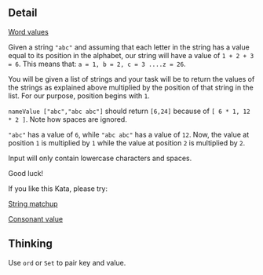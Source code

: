## Detail

[Word values](https://www.codewars.com/kata/word-values/train/haskell)

Given a string `"abc"` and assuming that each letter in the string has a value equal to its position in the alphabet, our string will have a value of `1 + 2 + 3 = 6`. This means that: `a = 1, b = 2, c = 3 ....z = 26`.

You will be given a list of strings and your task will be to return the values of the strings as explained above multiplied by the position of that string in the list. For our purpose, position begins with `1`.

`nameValue ["abc","abc abc"]` should return `[6,24]` because of `[ 6 * 1, 12 * 2 ]`. Note how spaces are ignored.

`"abc"` has a value of `6`, while `"abc abc"` has a value of `12`. Now, the value at position `1` is multiplied by `1` while the value at position `2` is multiplied by `2`.

Input will only contain lowercase characters and spaces.

Good luck!

If you like this Kata, please try:

[String matchup](https://www.codewars.com/kata/59ca8e8e1a68b7de740001f4)

[Consonant value](https://www.codewars.com/kata/59c633e7dcc4053512000073)

## Thinking

Use `ord` or `Set` to pair key and value.